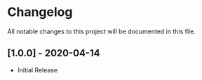 # Changelog
All notable changes to this project will be documented in this file.

## [1.0.0] - 2020-04-14
- Initial Release
